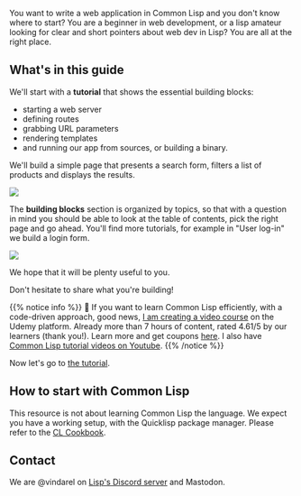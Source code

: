 

You want to write a web application in Common Lisp and you don't know
where to start? You are a beginner in web development, or a lisp
amateur looking for clear and short pointers about web dev in Lisp?
You are all at the right place.


## What's in this guide

We'll start with a **tutorial** that shows the essential building blocks:

- starting a web server
- defining routes
- grabbing URL parameters
- rendering templates
- and running our app from sources, or building a binary.

We'll build a simple page that presents a search form, filters a list of
products and displays the results.

![](/tutorial/web-app.png?lightbox=false&shadow=true)


The **building blocks** section is organized by topics, so that with a
question in mind you should be able to look at the table of contents,
pick the right page and go ahead. You'll find more tutorials, for
example in "User log-in" we build a login form.

![](/building-blocks/login.png)


We hope that it will be plenty useful to you.

Don't hesitate to share what you're building!

{{% notice info %}} 🎥 If you want to learn Common Lisp efficiently,
with a code-driven approach, good news, [I am creating a video
course](https://www.udemy.com/course/common-lisp-programming/?referralCode=2F3D698BBC4326F94358)
on the Udemy platform. Already more than 7 hours of content, rated
4.61/5 by our learners (thank you!). Learn more and get coupons
[here](https://github.com/vindarel/common-lisp-course-in-videos/). I
also have [Common Lisp tutorial videos on
Youtube](https://www.youtube.com/@vindarel).  {{% /notice %}}

Now let's go to [the tutorial](/tutorial/).

## How to start with Common Lisp

This resource is not about learning Common Lisp the language. We
expect you have a working setup, with the Quicklisp package
manager. Please refer to the [CL
Cookbook](https://lispcookbook.github.io/cl-cookbook/).


## Contact

We are @vindarel on [Lisp's Discord server](https://discord.gg/hhk46CE) and Mastodon.
<!-- Our email: `(@ vindarel (dot mailz org))`. -->

<!-- I am an independent developer, using Common Lisp in production© since 2020 and I am sharing my experince on [https://lisp-journey.gitlab.io/](https://lisp-journey.gitlab.io/). -->


<!-- ## Keywords -->

<!-- We will learn: -->

<!-- - how to set up a project, with an .asd system definition and a package -->
<!-- - how to develop interactively, re-compiling our definitions as we go -->
<!-- - how to start a web project, using the Hunchentoot web server -->
<!--   - defining routes and using query parameters -->
<!--   - serving HTML and rendering templates -->
<!--     - we will mainly write plain HTML with the Djula templating engine -->
<!--     - but we'll also show how to write HTML in s-expressions with the Spinneret library -->
<!-- - how to debug a running web app -->
<!-- - how to connect to a database -->
<!-- - how to create a JSON web API -->
<!-- - how to serve JavaScript and static assets -->
<!--   - how to make AJAX calls to our Lisp backend -->
<!--     - with JavaScript -->
<!--     - with the HTMX library -->
<!--     - with Vue.js -->
<!--     - with an isomorphic Common Lisp web framework -->
<!-- - how to create users with a login page -->
<!-- - how to build and deploy a project -->
<!--   - with executables -->
<!--   - with SystemD -->
<!--   - how to configure Nginx -->


<!-- {{< youtube XFc513MJjos >}} -->


<!-- ## Why Common Lisp -->

<!-- For web development as for any other task, one can leverage Common -->
<!-- Lisp's advantages: -->

<!-- - the **unmatched REPL** that even helps to interact with a running web app on your remote server, -->
<!-- - the **exception handling system**, -->
<!-- - **performance**, -->
<!-- - easy deployment: ability to build **self-contained executables** containing all our static files, -->
<!-- - **stability**, -->
<!-- - **good threads story**, -->
<!-- - **strong** and incremental **typing**, -->
<!-- - etc. -->

<!-- All the development experience is very much interactive, allowing us -->
<!-- to write and test features right away. **There are no compile times** -->
<!-- during development, we only need to compile the app from scratch once in -->
<!-- a while, to check that our dependencies or the project layout are -->
<!-- correctly declared. -->

<!-- We can, for example, define a new route and try it right away, **we -->
<!-- don't wait for a local web server** to pick up the changes and -->
<!-- restart. In case of an error, the interactive debugger pops up (if we -->
<!-- want to), **no server will crash because of an undefined variable** -->
<!-- (looking at you, Python). We can edit a function and compile it with a -->
<!-- keyboard shortcut (the usual `C-c C-c` in Slime): we can compile our -->
<!-- code *one function at a time*. The **feedback is -->
<!-- immediate**. -->

<!-- We can **choose the degree of interactivity**: the web server -->
<!-- can catch exceptions and fire the interactive debugger, or print lisp -->
<!-- backtraces on the browser, or display a 404 error page and print logs -->
<!-- on standard output. The ability to build self-contained executables -->
<!-- eases deployment tremendously (compared to, for example, npm-based -->
<!-- apps), in that we just copy the executable to a server and run it. -->

<!-- But we can also run it as a "script" from sources. -->

<!-- In both cases, when we have deployed it, we can still **interact -->
<!-- with the running application**, allowing for **hot code reload**. We -->
<!-- can even install new dependencies while it is running, no process has -->
<!-- to restart.  Of course, if we prefer to be careful and we don't want to use live -->
<!-- reload capabilities, we might still enjoy this capability to reload, for example, -->
<!-- a user's configuration file. -->

<!-- So Common Lisp can be a good choice for web development too. The -->
<!-- ecosystem has lots of little or not so little libraries, including a -->
<!-- production-ready, battle proven web framework (Hunchentoot). -->

<!-- However, **we don't have a batteries-included web framework easily -->
<!-- usable by novice web developers** (yet…). But now you have this guide. -->

[hunchentoot]: https://edicl.github.io/hunchentoot
[clack]: https://github.com/fukamachi/clack
[caveman]: https://github.com/fukamachi/caveman
[radiance]: https://github.com/Shirakumo/radiance
[snooze]: https://github.com/joaotavora/snooze
[cl-rest-server]: https://github.com/mmontone/cl-rest-server
[weblocks]: https://github.com/40ants/reblocks
